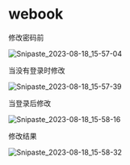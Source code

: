 # webook

修改密码前

![Snipaste_2023-08-18_15-57-04](https://picture-box.oss-cn-chengdu.aliyuncs.com/mkPic/webook/webookREADME202308181600334%E4%BF%AE%E6%94%B9%E5%AF%86%E7%A0%81%E5%89%8D.png)

当没有登录时修改

![Snipaste_2023-08-18_15-57-39](https://picture-box.oss-cn-chengdu.aliyuncs.com/mkPic/webook/webookREADME202308181600194%E6%9C%AA%E7%99%BB%E5%BD%95%E4%BF%AE%E6%94%B9.png)

当登录后修改

![Snipaste_2023-08-18_15-58-16](https://picture-box.oss-cn-chengdu.aliyuncs.com/mkPic/webook/webookREADME202308181601982%E7%99%BB%E5%BD%95%E5%90%8E%E4%BF%AE%E6%94%B9.png)

修改结果

![Snipaste_2023-08-18_15-58-32](https://picture-box.oss-cn-chengdu.aliyuncs.com/mkPic/webook/webookREADME202308181601109%E4%BF%AE%E6%94%B9%E7%BB%93%E6%9E%9C.png)

